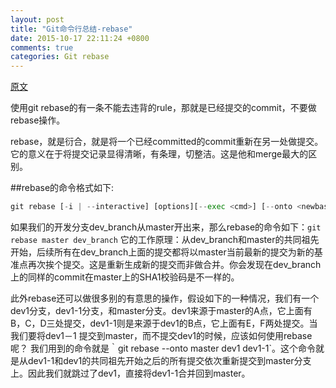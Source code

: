 ```yaml
---
layout: post
title: "Git命令行总结-rebase"
date: 2015-10-17 22:11:24 +0800
comments: true
categories: Git rebase
---
```



[原文](http://git-scm.com/book/zh/Git-%E5%88%86%E6%94%AF-%E5%88%86%E6%94%AF%E7%9A%84%E8%A1%8D%E5%90%88)

使用git rebase的有一条不能去违背的rule，那就是已经提交的commit，不要做rebase操作。

rebase，就是衍合，就是将一个已经committed的commit重新在另一处做提交。它的意义在于将提交记录显得清晰，有条理，切整洁。这是他和merge最大的区别。

##rebase的命令格式如下:

```python
git rebase [-i | --interactive] [options][--exec <cmd>] [--onto <newbase>][<upstream>] [<branch>]
```

如果我们的开发分支dev_branch从master开出来，那么rebase的命令如下：`git rebase master dev_branch`
它的工作原理：从dev_branch和master的共同祖先开始，后续所有在dev_branch上面的提交都将以master当前最新的提交为新的基准点再次挨个提交。这是重新生成新的提交而非做合并。你会发现在dev_branch上的同样的commit在master上的SHA1校验码是不一样的。

此外rebase还可以做很多别的有意思的操作，假设如下的一种情况，我们有一个dev1分支，dev1-1分支，和master分支。dev1来源于master的A点，它上面有B，C，D三处提交，dev1-1则是来源于dev1的B点，它上面有E，F两处提交。当我们要将dev1－1 提交到master，而不提交dev1的时候，应该如何使用rebase呢？
我们用到的命令就是｀git rebase --onto master dev1 dev1-1`。这个命令就是从dev1-1和dev1的共同祖先开始之后的所有提交依次重新提交到master分支上。因此我们就跳过了dev1，直接将dev1-1合并回到master。
        

 
    
    
    
    





